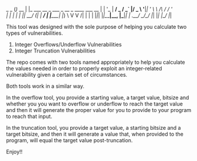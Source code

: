  _       _
(_)_ __ | |_ ___  __ _  ___ _ __      _ ____      ___ __
| | '_ \| __/ _ \/ _` |/ _ \ '__|____| '_ \ \ /\ / / '_ \
| | | | | ||  __/ (_| |  __/ | |_____| |_) \ V  V /| | | |
|_|_| |_|\__\___|\__, |\___|_|       | .__/ \_/\_/ |_| |_|
                 |___/               |_|



This tool was designed with the sole purpose of helping you calculate two types of vulnerabilities.

 1. Integer Overflows/Underflow Vulnerabilities
 2. Integer Truncation Vulnerabilities

The repo comes with two tools named appropriately to help you calculate the values needed in order to properly exploit an integer-related vulnerability given a certain set of circumstances.

Both tools work in a similar way.

In the overflow tool, you provide a starting value, a target value, bitsize and whether you you want to overflow or underflow to reach the target value and then it will generate the proper value for you to provide to your program to reach that input.

In the truncation tool, you provide a target value, a starting bitsize and a target bitsize, and then it will generate a value that, when provided to the program, will equal the target value post-truncation.

Enjoy!!
